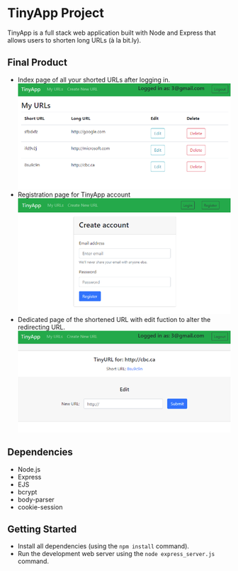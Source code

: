 # TinyApp Project

TinyApp is a full stack web application built with Node and Express that allows users to shorten long URLs (à la bit.ly).

## Final Product

* Index page of all your shorted URLs after logging in.
!["screenshot of URL page"](https://github.com/itsyurika/tinyapp/blob/main/docs/myURL-page.png?raw=true)
* Registration page for TinyApp account
!["screenshot of register page"](https://github.com/itsyurika/tinyapp/blob/main/docs/register-page.png?raw=true)
* Dedicated page of the shortened URL with edit fuction to alter the redirecting URL. 
!["screenshot shortened URL page"](https://github.com/itsyurika/tinyapp/blob/main/docs/edit-page.png?raw=true)


## Dependencies

- Node.js
- Express
- EJS
- bcrypt
- body-parser
- cookie-session


## Getting Started

- Install all dependencies (using the `npm install` command).
- Run the development web server using the `node express_server.js` command.
